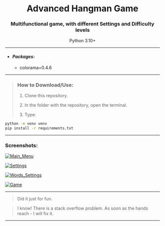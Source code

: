 <h1 align="center">Advanced Hangman Game</h1>
<h3 align="center">Multifunctional game, with different Settings and Difficulty levels</h3>
<p align="center">Python 3.10+</p>


---

- #### _Packages:_
    - colorama=0.4.6

---

> ### How to Download/Use:
> 1) Clone this repository.
>
> 2) In the folder with the repository, open the terminal.
>
> 3) Type:
```sh
python -m venv venv
pip install -r requirements.txt
```

---

### Screenshots:
<a href="https://ibb.co/Wc4fprt"><img src="https://i.ibb.co/wKF4rns/Main-Menu.png" alt="Main_Menu" border="0"></a>

<a href="https://ibb.co/VgVQvsL"><img src="https://i.ibb.co/K26L9J5/Settings.png" alt="Settings" border="0"></a>

<a href="https://ibb.co/Ry4Tktn"><img src="https://i.ibb.co/m8F5Vds/Words-Settings.png" alt="Words_Settings" border="0"></a>

<a href="https://ibb.co/hYw84nM"><img src="https://i.ibb.co/cYVTZpv/Game.png" alt="Game" border="0"></a>

---

> Did it just for fun.

> I know! There is a stack overflow problem.
> As soon as the hands reach - I will fix it.

---
